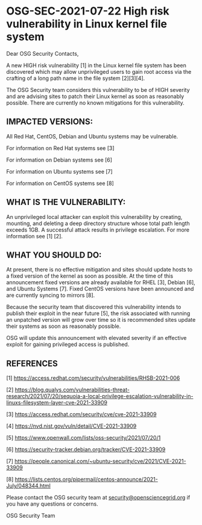 # OSG-SEC-2021-07-22 High risk vulnerability in Linux kernel file system

Dear OSG Security Contacts,

A new HIGH risk vulnerability [1] in the Linux kernel file system has been discovered which may allow unprivileged users to gain root access via the crafting of a long path name in the file system [2][3][4].

The OSG Security team considers this vulnerability to be of HIGH severity and are advising sites to patch their Linux kernel as soon as reasonably possible. There are currently no known mitigations for this vulnerability.

## IMPACTED VERSIONS:
All Red Hat, CentOS, Debian and Ubuntu systems may be vulnerable.

For information on Red Hat systems see [3]

For information on Debian systems see [6]

For information on Ubuntu systems see [7]

For information on CentOS systems see [8]

## WHAT IS THE VULNERABILITY:
An unprivileged local attacker can exploit this vulnerability by creating, mounting, and deleting a deep directory structure whose total path length exceeds 1GB. A successful attack results in privilege escalation. For more information see [1] [2].

## WHAT YOU SHOULD DO:
At present, there is no effective mitigation and sites should update hosts to a fixed version of the kernel as soon as possible. At the time of this announcement fixed versions are already available for RHEL [3], Debian [6], and Ubuntu Systems [7]. Fixed CentOS versions have been announced and are currently syncing to mirrors [8].

Because the security team that discovered this vulnerability intends to publish their exploit in the near future [5], the risk associated with running an unpatched version will grow over time so it is recommended sites update their systems as soon as reasonably possible.  

OSG will update this announcement with elevated severity if an effective exploit for gaining privileged access is published.

## REFERENCES
[1] https://access.redhat.com/security/vulnerabilities/RHSB-2021-006

[2] https://blog.qualys.com/vulnerabilities-threat-research/2021/07/20/sequoia-a-local-privilege-escalation-vulnerability-in-linuxs-filesystem-layer-cve-2021-33909

[3] https://access.redhat.com/security/cve/cve-2021-33909

[4] https://nvd.nist.gov/vuln/detail/CVE-2021-33909

[5] https://www.openwall.com/lists/oss-security/2021/07/20/1

[6] https://security-tracker.debian.org/tracker/CVE-2021-33909

[7] https://people.canonical.com/~ubuntu-security/cve/2021/CVE-2021-33909

[8] https://lists.centos.org/pipermail/centos-announce/2021-July/048344.html

Please contact the OSG security team at security@opensciencegrid.org if you have any questions or concerns.

OSG Security Team
